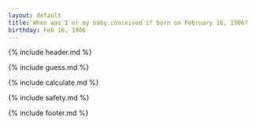 ```yaml
---
layout: default
title: When was I or my baby conceived if born on February 16, 1906?
birthday: Feb 16, 1906
---
```


{% include header.md %}

{% include guess.md %}

{% include calculate.md %}

{% include safety.md %}

{% include footer.md %}



